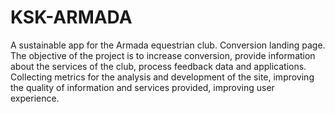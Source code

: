 # KSK-ARMADA
A sustainable app for the Armada equestrian club. Conversion landing page. The objective of the project is to increase conversion, provide information about the services of the club, process feedback data and applications. Collecting metrics for the analysis and development of the site, improving the quality of information and services provided, improving user experience.
